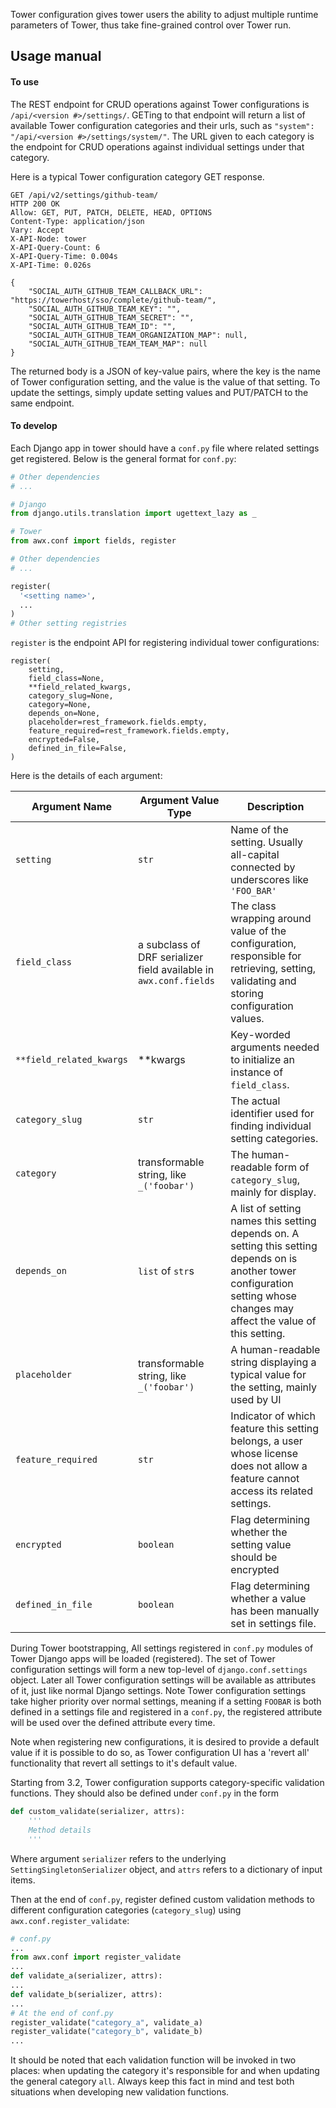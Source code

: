 Tower configuration gives tower users the ability to adjust multiple runtime parameters of Tower, thus take fine-grained control over Tower run.

## Usage manual

#### To use
The REST endpoint for CRUD operations against Tower configurations is `/api/<version #>/settings/`. GETing to that endpoint will return a list of available Tower configuration categories and their urls, such as `"system": "/api/<version #>/settings/system/"`. The URL given to each category is the endpoint for CRUD operations against individual settings under that category.

Here is a typical Tower configuration category GET response.
```
GET /api/v2/settings/github-team/
HTTP 200 OK
Allow: GET, PUT, PATCH, DELETE, HEAD, OPTIONS
Content-Type: application/json
Vary: Accept
X-API-Node: tower
X-API-Query-Count: 6
X-API-Query-Time: 0.004s
X-API-Time: 0.026s

{
    "SOCIAL_AUTH_GITHUB_TEAM_CALLBACK_URL": "https://towerhost/sso/complete/github-team/",
    "SOCIAL_AUTH_GITHUB_TEAM_KEY": "",
    "SOCIAL_AUTH_GITHUB_TEAM_SECRET": "",
    "SOCIAL_AUTH_GITHUB_TEAM_ID": "",
    "SOCIAL_AUTH_GITHUB_TEAM_ORGANIZATION_MAP": null,
    "SOCIAL_AUTH_GITHUB_TEAM_TEAM_MAP": null
}
```

The returned body is a JSON of key-value pairs, where the key is the name of Tower configuration setting, and the value is the value of that setting. To update the settings, simply update setting values and PUT/PATCH to the same endpoint.

#### To develop
Each Django app in tower should have a `conf.py` file where related settings get registered. Below is the general format for `conf.py`:

```python
# Other dependencies
# ...

# Django
from django.utils.translation import ugettext_lazy as _

# Tower
from awx.conf import fields, register

# Other dependencies
# ...

register(
  '<setting name>',
  ...
)
# Other setting registries
```

`register` is the endpoint API for registering individual tower configurations:
```
register(
    setting,
    field_class=None,
    **field_related_kwargs,
    category_slug=None,
    category=None,
    depends_on=None,
    placeholder=rest_framework.fields.empty,
    feature_required=rest_framework.fields.empty,
    encrypted=False,
    defined_in_file=False,
)
```
Here is the details of each argument:

| Argument Name               | Argument Value Type                                                  | Description                                                                                                                                                                   |
|--------------------------|-------------------------------------------------------------------|-------------------------------------------------------------------------------------------------------------------------------------------------------------------------------|
| `setting`                | `str`                                                             | Name of the setting. Usually all-capital connected by underscores like `'FOO_BAR'`                                                                                            |
| `field_class`            | a subclass of DRF serializer field available in `awx.conf.fields` | The class wrapping around value of the configuration, responsible for retrieving, setting, validating and storing configuration values.                                       |
| `**field_related_kwargs` | **kwargs                                                          | Key-worded arguments needed to initialize an instance of `field_class`.                                                                                                       |
| `category_slug`          | `str`                                                             | The actual identifier used for finding individual setting categories.                                                                                                         |
| `category`               | transformable string, like `_('foobar')`                          | The human-readable form of `category_slug`, mainly for display.                                                                                                               |
| `depends_on`             | `list` of `str`s                                                  | A list of setting names this setting depends on. A setting this setting depends on is another tower configuration setting whose changes may affect the value of this setting. |
| `placeholder`            | transformable string, like `_('foobar')`                          | A human-readable string displaying a typical value for the setting, mainly used by UI                                                                                         |
| `feature_required`       | `str`                                                             | Indicator of which feature this setting belongs, a user whose license does not allow a feature cannot access its related settings.                                            |
| `encrypted`              | `boolean`                                                         | Flag determining whether the setting value should be encrypted                                                                                                                |
| `defined_in_file`        | `boolean`                                                         | Flag determining whether a value has been manually set in settings file.                                                                                                      |

During Tower bootstrapping, All settings registered in `conf.py` modules of Tower Django apps will be loaded (registered). The set of Tower configuration settings will form a new top-level of `django.conf.settings` object. Later all Tower configuration settings will be available as attributes of it, just like normal Django settings. Note Tower configuration settings take higher priority over normal settings, meaning if a setting `FOOBAR` is both defined in a settings file and registered in a `conf.py`, the registered attribute will be used over the defined attribute every time.

Note when registering new configurations, it is desired to provide a default value if it is possible to do so, as Tower configuration UI has a 'revert all' functionality that revert all settings to it's default value.

Starting from 3.2, Tower configuration supports category-specific validation functions. They should also be defined under `conf.py` in the form
```python
def custom_validate(serializer, attrs):
    '''
    Method details
    '''
```
Where argument `serializer` refers to the underlying `SettingSingletonSerializer` object, and `attrs` refers to a dictionary of input items.

Then at the end of `conf.py`, register defined custom validation methods to different configuration categories (`category_slug`) using `awx.conf.register_validate`:
```python
# conf.py
...
from awx.conf import register_validate
...
def validate_a(serializer, attrs):
...
def validate_b(serializer, attrs):
...
# At the end of conf.py
register_validate("category_a", validate_a)
register_validate("category_b", validate_b)
...
```

It should be noted that each validation function will be invoked in two places: when updating the category it's responsible for and when updating the general category `all`. Always keep this fact in mind and test both situations when developing new validation functions.
